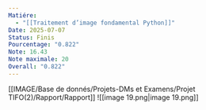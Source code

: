 ```yaml
---
Matiére:
  - "[[Traitement d’image fondamental Python]]"
Date: 2025-07-07
Status: Finis
Pourcentage: "0.822"
Note: 16.43
Note maximale: 20
Overall: "0.822"
---
```

[[IMAGE/Base de donnés/Projets-DMs et Examens/Projet TIFO(2)/Rapport/Rapport]]
![[image 19.png|image 19.png]]